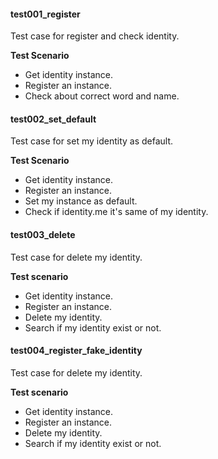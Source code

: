 #### test001_register
Test case for register and check identity.

**Test Scenario**
- Get identity instance.
- Register an instance.
- Check about correct word and name.
#### test002_set_default
Test case for set my identity as default.

**Test Scenario**
- Get identity instance.
- Register an instance.
- Set my instance as default.
- Check if identity.me it's same of my identity.
#### test003_delete
Test case for delete my identity.

**Test scenario**
- Get identity instance.
- Register an instance.
- Delete my identity.
- Search if my identity exist or not.
#### test004_register_fake_identity
Test case for delete my identity.

**Test scenario**
- Get identity instance.
- Register an instance.
- Delete my identity.
- Search if my identity exist or not.
